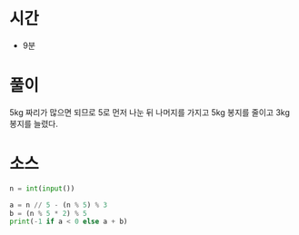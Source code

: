 # 시간
- 9분

# 풀이
5kg 짜리가 많으면 되므로 5로 먼저 나눈 뒤 나머지를 가지고 5kg 봉지를 줄이고 3kg봉지를 늘렸다.

# 소스
```python
n = int(input())

a = n // 5 - (n % 5) % 3
b = (n % 5 * 2) % 5
print(-1 if a < 0 else a + b)

```